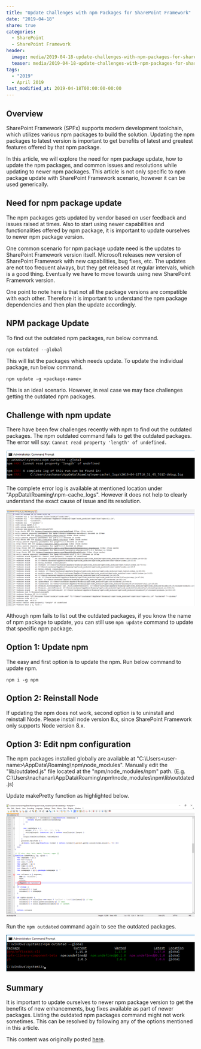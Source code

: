 ```yaml
---
title: "Update Challenges with npm Packages for SharePoint Framework"
date: "2019-04-18"
share: true
categories:
  - SharePoint
  - SharePoint Framework
header:
  image: media/2019-04-18-update-challenges-with-npm-packages-for-sharepoint-framework/01.png
  teaser: media/2019-04-18-update-challenges-with-npm-packages-for-sharepoint-framework/01.png
tags:
  - "2019"
  - April 2019
last_modified_at: 2019-04-18T00:00:00-00:00
---
```


## Overview

SharePoint Framework (SPFx) supports modern development toolchain, which utilizes various npm packages to build the solution. Updating the npm packages to latest version is important to get benefits of latest and greatest features offered by that npm package.

In this article, we will explore the need for npm package update, how to update the npm packages, and common issues and resolutions while updating to newer npm packages. This article is not only specific to npm package update with SharePoint Framework scenario, however it can be used generically.


## Need for npm package update

The npm packages gets updated by vendor based on user feedback and issues raised at times. Also to start using newer capabilities and functionalities offered by npm package, it is important to update ourselves to newer npm package version.

One common scenario for npm package update need is the updates to SharePoint Framework version itself. Microsoft releases new version of SharePoint Framework with new capabilities, bug fixes, etc. The updates are not too frequent always, but they get released at regular intervals, which is a good thing. Eventually we have to move towards using new SharePoint Framework version.

One point to note here is that not all the package versions are compatible with each other. Therefore it is important to understand the npm package dependencies and then plan the update accordingly.


## NPM package Update

To find out the outdated npm packages, run below command.

```
npm outdated --global
```

This will list the packages which needs update. To update the individual package, run below command.

```
npm update -g <package-name>
```

This is an ideal scenario. However, in real case we may face challenges getting the outdated npm packages.


## Challenge with npm update

There have been few challenges recently with npm to find out the outdated packages. The npm outdated command fails to get the outdated packages. The error will say: ```Cannot read property 'length' of undefined.```

![](/media/2019-04-18-update-challenges-with-npm-packages-for-sharepoint-framework/01.png)

The complete error log is available at mentioned location under "AppData\Roaming\npm-cache\_logs". However it does not help to clearly understand the exact cause of issue and its resolution.

![](/media/2019-04-18-update-challenges-with-npm-packages-for-sharepoint-framework/02.png)

Although npm fails to list out the outdated packages, if you know the name of npm package to update, you can still use ```npm update``` command to update that specific npm package.


## Option 1: Update npm

The easy and first option is to update the npm. Run below command to update npm.

```
npm i -g npm
```


## Option 2: Reinstall Node

If updating the npm does not work, second option is to uninstall and reinstall Node. Please install node version 8.x, since SharePoint Framework only supports Node version 8.x.


## Option 3: Edit npm configuration

The npm packages installed globally are available at "C:\Users\<user-name>\AppData\Roaming\npm\node_modules\". Manually edit the "lib/outdated.js" file located at the "npm/node_modules/npm" path. (E.g. C:\Users\nachanan\AppData\Roaming\npm\node_modules\npm\lib\outdated.js)

Update makePretty function as highlighted below.

![](/media/2019-04-18-update-challenges-with-npm-packages-for-sharepoint-framework/03.png)

Run the ```npm outdated``` command again to see the outdated packages.

![](/media/2019-04-18-update-challenges-with-npm-packages-for-sharepoint-framework/04.png)


## Summary

It is important to update ourselves to newer npm package version to get the benefits of new enhancements, bug fixes available as part of newer packages. Listing the outdated npm packages command might not work sometimes. This can be resolved by following any of the options mentioned in this article.

This content was originally posted [here](https://www.c-sharpcorner.com/article/update-challenges-with-npm-packages-for-sharepoint-framework/).
